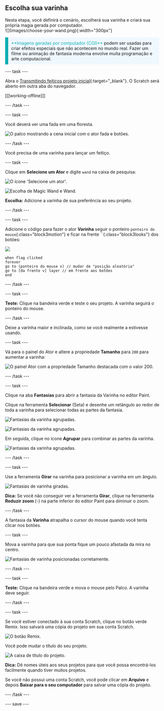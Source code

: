 ## Escolha sua varinha

<div style="display: flex; flex-wrap: wrap">
<div style="flex-basis: 200px; flex-grow: 1; margin-right: 15px;">
Nesta etapa, você definirá o cenário, escolherá sua varinha e criará sua própria magia gerada por computador.
  
</div>
<div>
![](images/choose-your-wand.png){:width="300px"}
</div>
</div>

<p style="border-left: solid; border-width:10px; border-color: #0faeb0; background-color: aliceblue; padding: 10px;">
<span style="color: #0faeb0">**Imagens geradas por computador (CGI)**</span> podem ser usadas para criar efeitos especiais que não acontecem no mundo real. Fazer um filme ou animação de fantasia moderna envolve muita programação e arte computacional.
</p>

--- task ---

Abra o [Transmitindo feitiços projeto inicial](https://scratch.mit.edu/projects/1043072781/editor){:target="_blank"}. O Scratch será aberto em outra aba do navegador.

[[[working-offline]]]

--- /task ---

--- task ---

Você deverá ver uma fada em uma floresta.

![O palco mostrando a cena inicial com o ator fada e botões.](images/starter-project.png)

--- /task ---

Você precisa de uma varinha para lançar um feitiço.

--- task ---

Clique em **Selecione um Ator** e digite `wand` na caixa de pesquisa:

![O ícone 'Selecione um ator'.](images/choose-a-sprite.png)

![Escolha de Magic Wand e Wand.](images/wand-sprite-options.png)

**Escolha:** Adicione a varinha de sua preferência ao seu projeto.

--- /task ---

--- task ---

Adicione o código para fazer o ator **Varinha** seguir o ponteiro `ponteiro do mouse`{:class="block3motion"} e ficar na frente ``{:class="block3looks"} dos botões:

![](images/wand-sprite-icon.png)

```blocks3
when flag clicked
forever
go to (ponteiro do mouse v) // mudar de "posição aleatória"   
go to [da frente v] layer // em frente aos botões
end
```

--- /task ---

--- task ---

**Teste:** Clique na bandeira verde e teste o seu projeto. A varinha seguirá o ponteiro do mouse.

--- /task ---

Deixe a varinha maior e inclinada, como se você realmente a estivesse usando.

--- task ---

Vá para o painel do Ator e altere a propriedade **Tamanho** para `200` para aumentar a varinha:

![O painel Ator com a propriedade Tamanho destacada com o valor 200.](images/size-property.png)

--- /task ---

--- task ---

Clique na aba **Fantasias** para abrir a fantasia da Varinha no editor Paint.

Clique na ferramenta **Selecionar** (Seta) e desenhe um retângulo ao redor de toda a varinha para selecionar todas as partes da fantasia.

![Fantasias da varinha agrupadas.](images/the-select-tool.png)

![Fantasias da varinha agrupadas.](images/grouped-costumes.png)

Em seguida, clique no ícone **Agrupar** para combinar as partes da varinha.

![Fantasias da varinha agrupadas.](images/group-icon.png)

--- /task ---

--- task ---

Use a ferramenta **Girar** na varinha para posicionar a varinha em um ângulo.

![Fantasias de varinha giradas.](images/rotated-wands.png)

**Dica:** Se você não conseguir ver a ferramenta **Girar**, clique na ferramenta **Reduzir zoom** (-) na parte inferior do editor Paint para diminuir o zoom.

--- /task ---

A fantasia da **Varinha** atrapalha o cursor do mouse quando você tenta clicar nos botões.

--- task ---

Mova a varinha para que sua ponta fique um pouco afastada da mira no centro.

![Fantasias de varinha posicionadas corretamente.](images/positioned-wands.png)

--- /task ---

--- task ---

**Teste:** Clique na bandeira verde e mova o mouse pelo Palco. A varinha deve seguir.

--- /task ---

--- task ---

Se você estiver conectado à sua conta Scratch, clique no botão verde Remix. Isso salvará uma cópia do projeto em sua conta Scratch.

![O botão Remix.](images/remix-button.png)

Você pode mudar o título do seu projeto.

![A caixa de título do projeto.](images/project-name.png)

**Dica:** Dê nomes úteis aos seus projetos para que você possa encontrá-los facilmente quando tiver muitos projetos.

Se você não possui uma conta Scratch, você pode clicar em **Arquivo** e depois **Baixar para o seu computador** para salvar uma cópia do projeto.

--- /task ---

--- save ---
